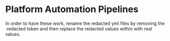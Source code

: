 # Platform Automation Pipelines

In order to have these work, rename the redacted yml files by removing the .redacted token and then replace the redacted values within with real values.